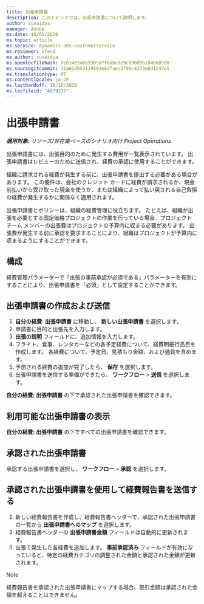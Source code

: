 ```yaml
---
title: 出張申請書
description: このトピックでは、出張申請書について説明します。
author: suvaidya
manager: Annbe
ms.date: 10/01/2020
ms.topic: article
ms.service: dynamics-365-customerservice
ms.reviewer: kfend
ms.author: suvaidya
ms.openlocfilehash: 0261405abb9305d7f6abcde9cb90d9b184868580
ms.sourcegitcommit: 11a61db54119503e82faec5f99c4273e8d1247e5
ms.translationtype: HT
ms.contentlocale: ja-JP
ms.lasthandoff: 10/16/2020
ms.locfileid: "4079137"
---
```

# <a name="travel-requisitions"></a>出張申請書

_**適用対象:** リソース/非在庫ベースのシナリオ向け Project Operations_

出張申請書には、出張目的のために発生する費用が一覧表示されています。 出張申請書はレビューのために送信され、経費の承認に使用することができます。

組織に請求される経費が発生する前に、出張申請書を提出する必要がある場合があります。 この要件は、会社のクレジット カードに経費が請求されるか、現金前払いから受け取った現金を使うか、または組織によって払い戻される自己負担の経費が発生するかに関係なく適用されます。

出張申請書とポリシーは、組織の経費管理に役立ちます。 たとえば、組織が出張を必要とする固定価格プロジェクトの作業を行っている場合、プロジェクト チーム メンバーの出張費はプロジェクトの予算内に収まる必要があります。 出張費が発生する前に承認を要求することにより、組織はプロジェクトが予算内に収まるようにすることができます。

## <a name="configuration"></a>構成 

経費管理パラメーターで「出張の事前承認が必須である」パラメーターを有効にすることにより、出張申請書を「必須」として設定することができます。 

## <a name="create-and-submit-a-travel-requisition"></a>出張申請書の作成および送信

1. **自分の経費: 出張申請書** に移動し、 **新しい出張申請書** を選択します。
2. 申請書に目的と出張先を入力します。
3. **出張の説明** フィールドに、追加情報を入力します。 
4. フライト、食事、レンタカーなどの各予定経費について、経費明細行品目を作成します。 各経費について、予定日、見積もり金額、および通貨を含めます。 
5. 予想される経費の追加が完了したら、 **保存** を選択します。
6. 出張申請書を送信する準備ができたら、 **ワークフロー** > **送信** を選択します。

**自分の経費: 出張申請書** の下で承認された出張申請書を確認できます。 

## <a name="view-available-travel-requisitions"></a>利用可能な出張申請書の表示

**自分の経費: 出張申請書** の下ですべての出張申請書を確認できます。

## <a name="approve-travel-requisitions"></a>承認された出張申請書

承認する出張申請書を選択し、 **ワークフロー** > **承認** を選択します。  

## <a name="submit-an-expense-report-using-your-approved-travel-requisition"></a>承認された出張申請書を使用して経費報告書を送信する

1. 新しい経費報告書を作成し、経費報告書ヘッダーで、承認された出張申請書の一覧から **出張申請書へのマップ** を選択します。
2. 経費報告書ヘッダーの **出張申請書金額** フィールドは自動的に更新されます。
3. 出張で発生した各経費を追加します。 **事前承認済み** フィールドが有効になっていると、特定の経費カテゴリの調整された金額と承認された金額が更新されます。

> [!NOTE]
> 経費報告書を承認された出張申請書にマップする場合、取引金額は承認された金額を超えることはできません。 

